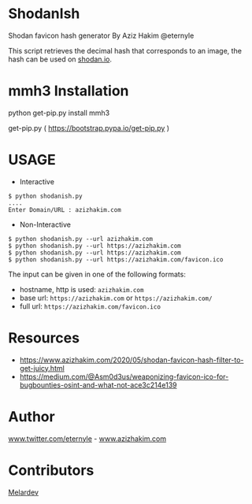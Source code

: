 
# ShodanIsh
Shodan favicon hash generator By Aziz Hakim @eternyle

This script retrieves the decimal hash that corresponds to an image,
the hash can be used on [shodan.io](https://shodan.io).

# mmh3 Installation

python get-pip.py install mmh3

get-pip.py ( https://bootstrap.pypa.io/get-pip.py )

# USAGE
- Interactive
```
$ python shodanish.py
....
Enter Domain/URL : azizhakim.com
```
- Non-Interactive
```
$ python shodanish.py --url azizhakim.com
$ python shodanish.py --url https://azizhakim.com
$ python shodanish.py --url https://azizhakim.com
$ python shodanish.py --url https://azizhakim.com/favicon.ico
```

The input can be given in one of the following formats:
- hostname, http is used: `azizhakim.com` 
- base url: `https://azizhakim.com` or `https://azizhakim.com/`
- full url: `https://azizhakim.com/favicon.ico`

# Resources
- https://www.azizhakim.com/2020/05/shodan-favicon-hash-filter-to-get-juicy.html
- https://medium.com/@Asm0d3us/weaponizing-favicon-ico-for-bugbounties-osint-and-what-not-ace3c214e139

# Author
www.twitter.com/eternyle - www.azizhakim.com

# Contributors

[Melardev](https://github.com/melardev)
